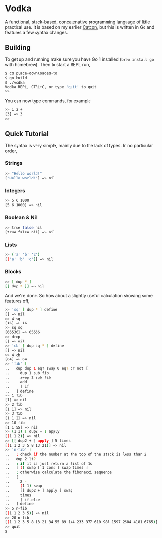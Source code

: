 # Vodka

A functional, stack-based, concatenative programming language of little
practical use. It is based on my earlier [Catcon][cc], but this is written in Go
and features a few syntax changes.


## Building

To get up and running make sure you have Go 1 installed (`brew install go` with
homebrew). Then to start a REPL run,

``` bash
$ cd place-downloaded-to
$ go build
$ ./vodka
Vodka REPL, CTRL+C, or type 'quit' to quit
>>
```

You can now type commands, for example

``` bash
>> 1 2 +
[3] => 3
>>
```


## Quick Tutorial

The syntax is very simple, mainly due to the lack of types. In no particular
order,

### Strings

``` bash
>> "Hello world!"
["Hello world!"] => nil
```

### Integers

``` bash
>> 5 6 1000
[5 6 1000] => nil
```

### Boolean & Nil

``` bash
>> true false nil
[true false nil] => nil
```

### Lists

``` bash
>> ('a' 'b' 'c')
[('a' 'b' 'c')] => nil
```

### Blocks

``` bash
>> [ dup * ]
[[ dup * ]] => nil
```

And we're done. So how about a slightly useful calculation showing some features
off,

``` bash
>> 'sq' [ dup * ] define
[] => nil
>> 4 sq
[16] => 16
>> sq sq
[65536] => 65536
>> drop
[] => nil
>> 'cb' [ dup sq * ] define
[] => nil
>> 4 cb
[64] => 64
>> 'fib' [
..   dup dup 1 eq? swap 0 eq? or not [
..     dup 1 sub fib
..     swap 2 sub fib
..     add
..     ] if
..   ] define
>> 1 fib
[1] => nil
>> 2 fib
[1 1] => nil
>> 3 fib
[1 1 2] => nil
>> 10 fib
[1 1 55] => nil
>> (1 1) [ dup2 + ] apply
[(1 1 2)] => nil
>> [[ dup2 + ] apply ] 5 times
[(1 1 2 3 5 8 13 21)] => nil
>> 'n-fib' [
..   ; check if the number at the top of the stack is less than 2
..   dup 2 lt?
..   ; if it is just return a list of 1s
..   [ () swap [ 1 cons ] swap times ]
..   ; otherwise calculate the fibonacci sequence
..   [
..     2 -
..     (1 1) swap
..     [[ dup2 + ] apply ] swap
..     times
..     ] if-else
..   ] define
>> 5 n-fib
[(1 1 2 3 5)] => nil
>> 20 n-fib
[(1 1 2 3 5 8 13 21 34 55 89 144 233 377 610 987 1597 2584 4181 6765)] => nil
>> quit
$
```

[cc]: http://github.com/hawx/catcon
